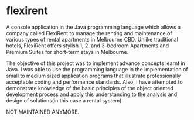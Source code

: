 # flexirent
A console application in the Java programming language which allows a company called FlexiRent to manage the renting and maintenance of various types of rental apartments in Melbourne CBD. Unlike traditional hotels, FlexiRent offers stylish 1, 2, and 3-bedroom Apartments and Premium Suites for short-term stays in Melbourne.

The objective of this project was to implement advance concepts learnt in Java. I was able to use the programming language in the implementation of small to medium sized application programs that  illustrate professionally acceptable coding and performance standards.
Also, I have attempted to demonstrate knowledge of the basic principles of the object oriented development process and apply this understanding to the analysis and design of solutions(in this case a rental system).


NOT MAINTAINED ANYMORE. 

